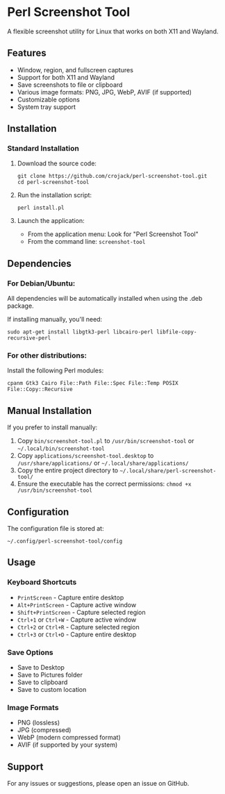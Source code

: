 # Perl Screenshot Tool

A flexible screenshot utility for Linux that works on both X11 and Wayland.

## Features

- Window, region, and fullscreen captures
- Support for both X11 and Wayland
- Save screenshots to file or clipboard
- Various image formats: PNG, JPG, WebP, AVIF (if supported)
- Customizable options
- System tray support

## Installation

###  Standard Installation

1. Download the source code:
   ```
   git clone https://github.com/crojack/perl-screenshot-tool.git
   cd perl-screenshot-tool
   ```

2. Run the installation script:
   ```
   perl install.pl
   ```

3. Launch the application:
   - From the application menu: Look for "Perl Screenshot Tool"
   - From the command line: `screenshot-tool`

## Dependencies

### For Debian/Ubuntu:

All dependencies will be automatically installed when using the .deb package.

If installing manually, you'll need:
```
sudo apt-get install libgtk3-perl libcairo-perl libfile-copy-recursive-perl
```

### For other distributions:

Install the following Perl modules:
```
cpanm Gtk3 Cairo File::Path File::Spec File::Temp POSIX File::Copy::Recursive
```

## Manual Installation

If you prefer to install manually:

1. Copy `bin/screenshot-tool.pl` to `/usr/bin/screenshot-tool` or `~/.local/bin/screenshot-tool`
2. Copy `applications/screenshot-tool.desktop` to `/usr/share/applications/` or `~/.local/share/applications/`
3. Copy the entire project directory to `~/.local/share/perl-screenshot-tool/`
4. Ensure the executable has the correct permissions: `chmod +x /usr/bin/screenshot-tool`

## Configuration

The configuration file is stored at:
```
~/.config/perl-screenshot-tool/config
```

## Usage

### Keyboard Shortcuts

- `PrintScreen` - Capture entire desktop
- `Alt+PrintScreen` - Capture active window
- `Shift+PrintScreen` - Capture selected region
- `Ctrl+1` or `Ctrl+W` - Capture active window
- `Ctrl+2` or `Ctrl+R` - Capture selected region  
- `Ctrl+3` or `Ctrl+D` - Capture entire desktop

### Save Options

- Save to Desktop
- Save to Pictures folder
- Save to clipboard
- Save to custom location

### Image Formats

- PNG (lossless)
- JPG (compressed)
- WebP (modern compressed format)
- AVIF (if supported by your system)

## Support

For any issues or suggestions, please open an issue on GitHub.


